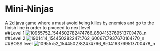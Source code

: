 # Mini-Ninjas
A 2d java game where u must avoid being killes by enemies and go to the finish line in order to proceed to next level  
##Level 1
![10955752_1544502782474766_8504163769513700478_n](https://cloud.githubusercontent.com/assets/10212354/22993051/41ef582a-f3ca-11e6-8b39-8afa86eb8c62.jpg)
##Level 2
![1901414_1544502822474762_6006707937670164270_n](https://cloud.githubusercontent.com/assets/10212354/22993140/95b22f00-f3ca-11e6-8003-ddcdf0a93dc8.jpg)
##BOSS level
![10955752_1544502782474766_8504163769513700478_n](https://cloud.githubusercontent.com/assets/10212354/22993165/ae666afc-f3ca-11e6-98e7-69cb6b989ab6.jpg)
